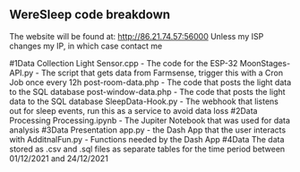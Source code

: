 ## WereSleep code breakdown 
The website will be found at:
http://86.21.74.57:56000
Unless my ISP changes my IP, in which case contact me

#1Data Collection
Light Sensor.cpp - The code for the ESP-32
MoonStages-API.py - The script that gets data from Farmsense, trigger this with a Cron Job once every 12h
post-room-data.php - The code that posts the light data to the SQL database
post-window-data.php - The code that posts the light data to the SQL database
SleepData-Hook.py - The webhook that listens out for sleep events, run this as a service to avoid data loss
#2Data Processing
Processing.ipynb - The Jupiter Notebook that was used for data analysis
#3Data Presentation
app.py - the Dash App that the user interacts with
AdditnalFun.py - Functions needed by the Dash App
#4Data
The data stored as .csv and .sql files as separate tables for the time period between 01/12/2021 and 24/12/2021
